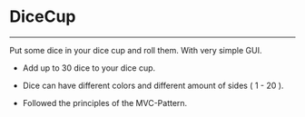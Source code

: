 # **DiceCup**

---

Put some dice in your dice cup and roll them. With very simple GUI.

+ Add up to 30 dice to your dice cup.

+ Dice can have different colors and different amount of sides ( 1 - 20 ).

+ Followed the principles of the MVC-Pattern.
